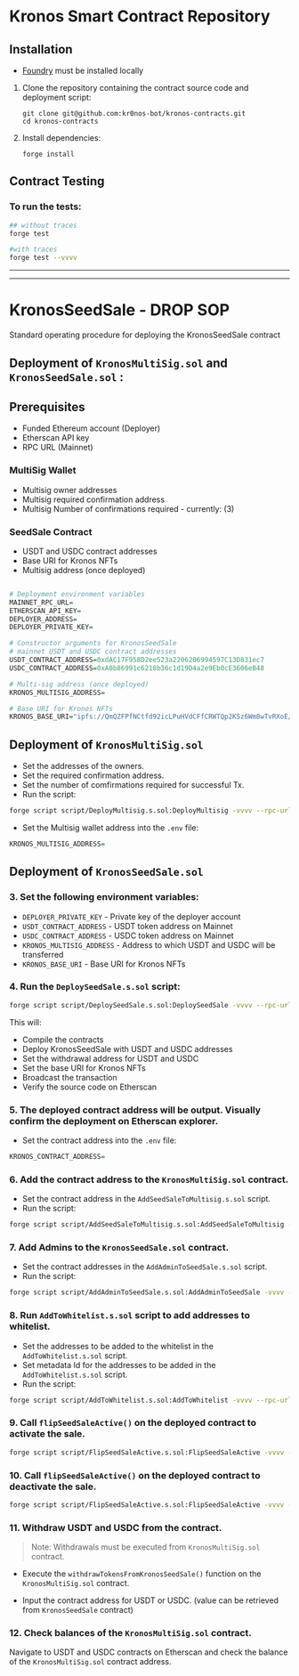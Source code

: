 # Kronos Smart Contract Repository

## Installation

- [Foundry](https://book.getfoundry.sh/getting-started/installation.html) must be installed locally

1. Clone the repository containing the contract source code and deployment script:

   ```
   git clone git@github.com:kr0nos-bot/kronos-contracts.git
   cd kronos-contracts
   ```

2. Install dependencies:

   ```
   forge install
   ```

## Contract Testing

### To run the tests:

```bash
## without traces
forge test

#with traces
forge test --vvvv
```

---

---

# KronosSeedSale - DROP SOP

Standard operating procedure for deploying the KronosSeedSale contract

## Deployment of `KronosMultiSig.sol` and `KronosSeedSale.sol` :

## Prerequisites

- Funded Ethereum account (Deployer)
- Etherscan API key
- RPC URL (Mainnet)

### MultiSig Wallet

- Multisig owner addresses
- Multisig required confirmation address
- Multisig Number of confirmations required - currently: (3)

### SeedSale Contract

- USDT and USDC contract addresses
- Base URI for Kronos NFTs
- Multisig address (once deployed)

```r

# Deployment environment variables
MAINNET_RPC_URL=
ETHERSCAN_API_KEY=
DEPLOYER_ADDRESS=
DEPLOYER_PRIVATE_KEY=

# Constructor arguments for KronosSeedSale
# mainnet USDT and USDC contract addresses
USDT_CONTRACT_ADDRESS=0xdAC17F958D2ee523a2206206994597C13D831ec7
USDC_CONTRACT_ADDRESS=0xA0b86991c6218b36c1d19D4a2e9Eb0cE3606eB48

# Multi-sig address (once deployed)
KRONOS_MULTISIG_ADDRESS=

# Base URI for Kronos NFTs
KRONOS_BASE_URI="ipfs://QmQZFPfNCtfd92icLPuHVdCFfCRWTQp2KSz6Wm8wTvRXoE/"
```

## Deployment of `KronosMultiSig.sol`

- Set the addresses of the owners.
- Set the required confirmation address.
- Set the number of comfirmations required for successful Tx.
- Run the script:

```bash
forge script script/DeployMultisig.s.sol:DeployMultisig -vvvv --rpc-url mainnet --broadcast --verify
```

- Set the Multisig wallet address into the `.env` file:

```r
KRONOS_MULTISIG_ADDRESS=
```

## Deployment of `KronosSeedSale.sol`

### 3. Set the following environment variables:

- `DEPLOYER_PRIVATE_KEY` - Private key of the deployer account
- `USDT_CONTRACT_ADDRESS` - USDT token address on Mainnet
- `USDC_CONTRACT_ADDRESS` - USDC token address on Mainnet
- `KRONOS_MULTISIG_ADDRESS` - Address to which USDT and USDC will be transferred
- `KRONOS_BASE_URI` - Base URI for Kronos NFTs

### 4. Run the `DeploySeedSale.s.sol` script:

```bash
forge script script/DeploySeedSale.s.sol:DeploySeedSale -vvvv --rpc-url mainnet --broadcast --verify
```

This will:

- Compile the contracts
- Deploy KronosSeedSale with USDT and USDC addresses
- Set the withdrawal address for USDT and USDC
- Set the base URI for Kronos NFTs
- Broadcast the transaction
- Verify the source code on Etherscan

### 5. The deployed contract address will be output. Visually confirm the deployment on Etherscan explorer.

- Set the contract address into the `.env` file:

```r
KRONOS_CONTRACT_ADDRESS=
```

### 6. Add the contract address to the `KronosMultiSig.sol` contract.

- Set the contract address in the `AddSeedSaleToMultisig.s.sol` script.
- Run the script:

```bash
forge script script/AddSeedSaleToMultisig.s.sol:AddSeedSaleToMultisig -vvvv --rpc-url mainnet --broadcast
```

### 7. Add Admins to the `KronosSeedSale.sol` contract.

- Set the contract addresses in the `AddAdminToSeedSale.s.sol` script.
- Run the script:

```bash
forge script script/AddAdminToSeedSale.s.sol:AddAdminToSeedSale -vvvv --rpc-url mainnet --broadcast
```

### 8. Run `AddToWhitelist.s.sol` script to add addresses to whitelist.

- Set the addresses to be added to the whitelist in the `AddToWhitelist.s.sol` script.
- Set metadata Id for the addresses to be added in the `AddToWhitelist.s.sol` script.
- Run the script:

```bash
forge script script/AddToWhitelist.s.sol:AddToWhitelist -vvvv --rpc-url mainnet --broadcast
```

### 9. Call `flipSeedSaleActive()` on the deployed contract to activate the sale.

```bash
forge script script/FlipSeedSaleActive.s.sol:FlipSeedSaleActive -vvvv --rpc-url mainnet --broadcast
```

### 10. Call `flipSeedSaleActive()` on the deployed contract to deactivate the sale.

```bash
forge script script/FlipSeedSaleActive.s.sol:FlipSeedSaleActive -vvvv --rpc-url mainnet --broadcast
```

### 11. Withdraw USDT and USDC from the contract.

> Note: Withdrawals must be executed from `KronosMultiSig.sol` contract.

- Execute the `withdrawTokensFromKronosSeedSale()` function on the `KronosMultiSig.sol` contract.

- Input the contract address for USDT or USDC. (value can be retrieved from `KronosSeedSale` contract)

### 12. Check balances of the `KronosMultiSig.sol` contract.

Navigate to USDT and USDC contracts on Etherscan and check the balance of the `KronosMultiSig.sol` contract address.
